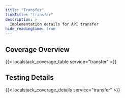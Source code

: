 ```yaml
---
title: "Transfer"
linkTitle: "transfer"
description: >
  Implementation details for API transfer
hide_readingtime: true
---
```


## Coverage Overview

{{< localstack_coverage_table service="transfer" >}}

## Testing Details

{{< localstack_coverage_details service="transfer" >}}

